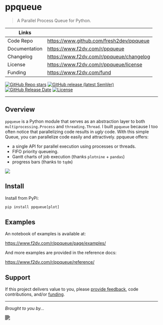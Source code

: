 # ppqueue

> A Parallel Process Queue for Python.

| Links         |                                          |
|---------------|------------------------------------------|
| Code Repo     | https://www.github.com/fresh2dev/ppqueue |
| Documentation | https://www.f2dv.com/r/ppqueue           |
| Changelog     | https://www.f2dv.com/r/ppqueue/changelog |
| License       | https://www.f2dv.com/r/ppqueue/license   |
| Funding       | https://www.f2dv.com/fund                |

[![GitHub Repo stars](https://img.shields.io/github/stars/fresh2dev/ppqueue?color=blue&style=for-the-badge)](https://star-history.com/#fresh2dev/ppqueue&Date)
[![GitHub release (latest SemVer)](https://img.shields.io/github/v/release/fresh2dev/ppqueue?color=blue&style=for-the-badge)](https://www.f2dv.com/r/ppqueue/changelog)
[![GitHub Release Date](https://img.shields.io/github/release-date/fresh2dev/ppqueue?color=blue&style=for-the-badge)](https://www.f2dv.com/r/ppqueue/changelog)
[![License](https://img.shields.io/github/license/fresh2dev/ppqueue?color=blue&style=for-the-badge)](https://www.f2dv.com/r/ppqueue/license)
<!-- [![GitHub issues](https://img.shields.io/github/issues-raw/fresh2dev/ppqueue?color=blue&style=for-the-badge)](https://www.github.com/fresh2dev/ppqueue/issues) -->
<!-- [![GitHub pull requests](https://img.shields.io/github/issues-pr-raw/fresh2dev/ppqueue?color=blue&style=for-the-badge)](https://www.github.com/fresh2dev/ppqueue/pulls) -->
<!-- [![PyPI - Downloads](https://img.shields.io/pypi/dm/ppqueue?color=blue&style=for-the-badge)](https://pypi.org/project/ppqueue) -->
<!-- [![Docker Pulls](https://img.shields.io/docker/pulls/fresh2dev/ppqueue?color=blue&style=for-the-badge)](https://hub.docker.com/r/fresh2dev/ppqueue) -->
<!-- [![Funding](https://img.shields.io/badge/funding-%24%24%24-blue?style=for-the-badge)](https://www.f2dv.com/fund) -->

---

## Overview

`ppqueue` is a Python module that serves as an abstraction layer to both `multiprocessing.Process` and `threading.Thread`. I built `ppqueue` because I too often notice that parallelizing code results in *ugly* code. With this simple Queue, you can parallelize code easily and attractively. ppqueue offers:

- a single API for parallel execution using processes or threads.
- FIFO priority queueing.
- Gantt charts of job execution (thanks `plotnine` + `pandas`)
- progress bars (thanks to `tqdm`)

![](https://img.fresh2.dev/1687407526_84b23a13b5f.svg)

## Install

Install from PyPi:

```python
pip install ppqueue[plot]
```

## Examples

An notebook of examples is available at:

https://www.f2dv.com/r/ppqueue/page/examples/

And more examples are provided in the reference docs:

https://www.f2dv.com/r/ppqueue/reference/

## Support

If this project delivers value to you, please [provide feedback](https://www.github.com/fresh2dev/ppqueue/issues), code contributions, and/or [funding](https://www.f2dv.com/fund).

---

*Brought to you by...*

<a href="https://www.f2dv.com"><img src="https://img.fresh2.dev/fresh2dev.svg" style="filter: invert(50%);"></img></a>
